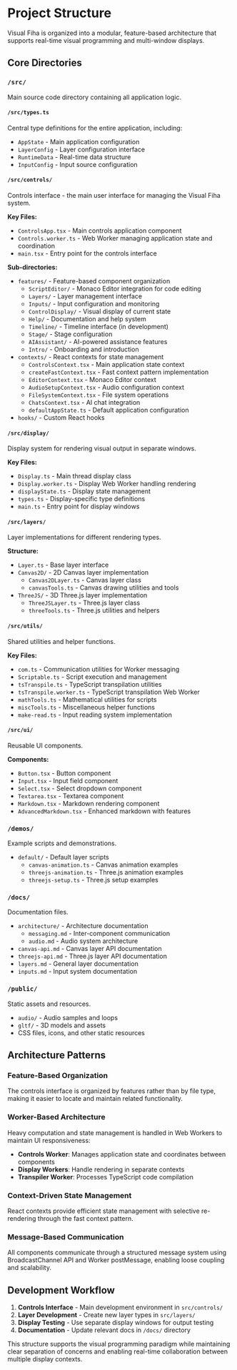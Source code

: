 # Project Structure

Visual Fiha is organized into a modular, feature-based architecture that supports real-time visual programming and multi-window displays.

## Core Directories

### `/src/`
Main source code directory containing all application logic.

#### `/src/types.ts`
Central type definitions for the entire application, including:
- `AppState` - Main application configuration
- `LayerConfig` - Layer configuration interface
- `RuntimeData` - Real-time data structure
- `InputConfig` - Input source configuration

#### `/src/controls/`
Controls interface - the main user interface for managing the Visual Fiha system.

**Key Files:**
- `ControlsApp.tsx` - Main controls application component
- `Controls.worker.ts` - Web Worker managing application state and coordination
- `main.tsx` - Entry point for the controls interface

**Sub-directories:**
- `features/` - Feature-based component organization
  - `ScriptEditor/` - Monaco Editor integration for code editing
  - `Layers/` - Layer management interface
  - `Inputs/` - Input configuration and monitoring
  - `ControlDisplay/` - Visual display of current state
  - `Help/` - Documentation and help system
  - `Timeline/` - Timeline interface (in development)
  - `Stage/` - Stage configuration
  - `AIAssistant/` - AI-powered assistance features
  - `Intro/` - Onboarding and introduction
- `contexts/` - React contexts for state management
  - `ControlsContext.tsx` - Main application state context
  - `createFastContext.tsx` - Fast context pattern implementation
  - `EditorContext.tsx` - Monaco Editor context
  - `AudioSetupContext.tsx` - Audio configuration context
  - `FileSystemContext.tsx` - File system operations
  - `ChatsContext.tsx` - AI chat integration
  - `defaultAppState.ts` - Default application configuration
- `hooks/` - Custom React hooks

#### `/src/display/`
Display system for rendering visual output in separate windows.

**Key Files:**
- `Display.ts` - Main thread display class
- `Display.worker.ts` - Display Web Worker handling rendering
- `displayState.ts` - Display state management
- `types.ts` - Display-specific type definitions
- `main.ts` - Entry point for display windows

#### `/src/layers/`
Layer implementations for different rendering types.

**Structure:**
- `Layer.ts` - Base layer interface
- `Canvas2D/` - 2D Canvas layer implementation
  - `Canvas2DLayer.ts` - Canvas layer class
  - `canvasTools.ts` - Canvas drawing utilities and tools
- `ThreeJS/` - 3D Three.js layer implementation
  - `ThreeJSLayer.ts` - Three.js layer class
  - `threeTools.ts` - Three.js utilities and helpers

#### `/src/utils/`
Shared utilities and helper functions.

**Key Files:**
- `com.ts` - Communication utilities for Worker messaging
- `Scriptable.ts` - Script execution and management
- `tsTranspile.ts` - TypeScript transpilation utilities
- `tsTranspile.worker.ts` - TypeScript transpilation Web Worker
- `mathTools.ts` - Mathematical utilities for scripts
- `miscTools.ts` - Miscellaneous helper functions
- `make-read.ts` - Input reading system implementation

#### `/src/ui/`
Reusable UI components.

**Components:**
- `Button.tsx` - Button component
- `Input.tsx` - Input field component
- `Select.tsx` - Select dropdown component
- `Textarea.tsx` - Textarea component
- `Markdown.tsx` - Markdown rendering component
- `AdvancedMarkdown.tsx` - Enhanced markdown with features

### `/demos/`
Example scripts and demonstrations.

- `default/` - Default layer scripts
  - `canvas-animation.ts` - Canvas animation examples
  - `threejs-animation.ts` - Three.js animation examples
  - `threejs-setup.ts` - Three.js setup examples

### `/docs/`
Documentation files.

- `architecture/` - Architecture documentation
  - `messaging.md` - Inter-component communication
  - `audio.md` - Audio system architecture
- `canvas-api.md` - Canvas layer API documentation
- `threejs-api.md` - Three.js layer API documentation
- `layers.md` - General layer documentation
- `inputs.md` - Input system documentation

### `/public/`
Static assets and resources.

- `audio/` - Audio samples and loops
- `gltf/` - 3D models and assets
- CSS files, icons, and other static resources

## Architecture Patterns

### Feature-Based Organization
The controls interface is organized by features rather than by file type, making it easier to locate and maintain related functionality.

### Worker-Based Architecture
Heavy computation and state management is handled in Web Workers to maintain UI responsiveness:
- **Controls Worker**: Manages application state and coordinates between components
- **Display Workers**: Handle rendering in separate contexts
- **Transpiler Worker**: Processes TypeScript code compilation

### Context-Driven State Management
React contexts provide efficient state management with selective re-rendering through the fast context pattern.

### Message-Based Communication
All components communicate through a structured message system using BroadcastChannel API and Worker postMessage, enabling loose coupling and scalability.

## Development Workflow

1. **Controls Interface** - Main development environment in `src/controls/`
2. **Layer Development** - Create new layer types in `src/layers/`
3. **Display Testing** - Use separate display windows for output testing
4. **Documentation** - Update relevant docs in `/docs/` directory

This structure supports the visual programming paradigm while maintaining clear separation of concerns and enabling real-time collaboration between multiple display contexts.
